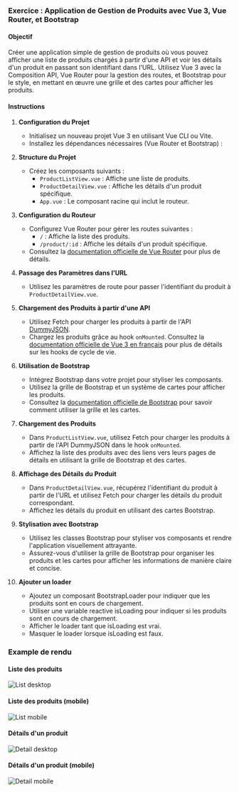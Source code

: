 ### Exercice : Application de Gestion de Produits avec Vue 3, Vue Router, et Bootstrap

#### Objectif
Créer une application simple de gestion de produits où vous pouvez afficher une liste de produits chargés à partir d'une API et voir les détails d'un produit en passant son identifiant dans l'URL. Utilisez Vue 3 avec la Composition API, Vue Router pour la gestion des routes, et Bootstrap pour le style, en mettant en œuvre une grille et des cartes pour afficher les produits.

#### Instructions

1. **Configuration du Projet**
   - Initialisez un nouveau projet Vue 3 en utilisant Vue CLI ou Vite.
   - Installez les dépendances nécessaires (Vue Router et Bootstrap) :

2. **Structure du Projet**
   - Créez les composants suivants :
     - `ProductListView.vue` : Affiche une liste de produits.
     - `ProductDetailView.vue` : Affiche les détails d'un produit spécifique.
     - `App.vue` : Le composant racine qui inclut le routeur.

3. **Configuration du Routeur**
   - Configurez Vue Router pour gérer les routes suivantes :
     - `/` : Affiche la liste des produits.
     - `/product/:id` : Affiche les détails d'un produit spécifique.
   - Consultez la [documentation officielle de Vue Router](https://router.vuejs.org/) pour plus de détails.

4. **Passage des Paramètres dans l'URL**
   - Utilisez les paramètres de route pour passer l'identifiant du produit à `ProductDetailView.vue`.

5. **Chargement des Produits à partir d'une API**
   - Utilisez Fetch pour charger les produits à partir de l'API [DummyJSON](https://dummyjson.com/products).
   - Chargez les produits grâce au hook `onMounted`. Consultez la [documentation officielle de Vue 3 en français](https://vuejs.org/guide/introduction.html) pour plus de détails sur les hooks de cycle de vie.

6. **Utilisation de Bootstrap**
   - Intégrez Bootstrap dans votre projet pour styliser les composants.
   - Utilisez la grille de Bootstrap et un système de cartes pour afficher les produits.
   - Consultez la [documentation officielle de Bootstrap](https://getbootstrap.com/docs/5.3/getting-started/introduction/) pour savoir comment utiliser la grille et les cartes.

7. **Chargement des Produits**
   - Dans `ProductListView.vue`, utilisez Fetch pour charger les produits à partir de l'API DummyJSON dans le hook `onMounted`.
   - Affichez la liste des produits avec des liens vers leurs pages de détails en utilisant la grille de Bootstrap et des cartes.

8. **Affichage des Détails du Produit**
   - Dans `ProductDetailView.vue`, récupérez l'identifiant du produit à partir de l'URL et utilisez Fetch pour charger les détails du produit correspondant.
   - Affichez les détails du produit en utilisant des cartes Bootstrap.

9. **Stylisation avec Bootstrap**
   - Utilisez les classes Bootstrap pour styliser vos composants et rendre l'application visuellement attrayante.
   - Assurez-vous d'utiliser la grille de Bootstrap pour organiser les produits et les cartes pour afficher les informations de manière claire et concise.

10. **Ajouter un loader**
      - Ajoutez un composant BootstrapLoader pour indiquer que les produits sont en cours de chargement.
      - Utiliser une variable reactive isLoading pour indiquer si les produits sont en cours de chargement.
      - Afficher le loader tant que isLoading est vrai.
      - Masquer le loader lorsque isLoading est faux.

### Example de rendu

#### Liste des produits

![List desktop](docs/list-desktop.jpeg)

#### Liste des produits (mobile)

![List mobile](docs/list-mobile.jpeg)

#### Détails d'un produit

![Detail desktop](docs/detail-desktop.jpeg)


#### Détails d'un produit (mobile)  
![Detail mobile](docs/detail-mobile.jpeg)